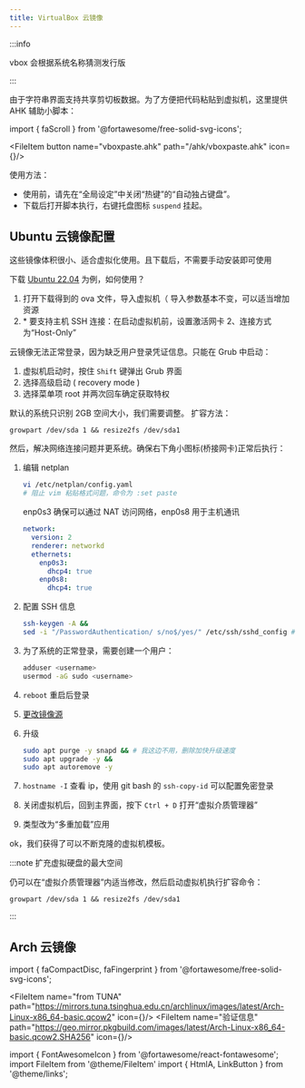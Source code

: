 ```yaml
---
title: VirtualBox 云镜像
---
```


:::info

vbox 会根据系统名称猜测发行版

:::

由于字符串界面支持共享剪切板数据。为了方便把代码粘贴到虚拟机，这里提供 AHK 辅助小脚本：

import { faScroll } from '@fortawesome/free-solid-svg-icons';

<FileItem button name="vboxpaste.ahk" path="/ahk/vboxpaste.ahk" icon={<FontAwesomeIcon icon={faScroll} />}/>

使用方法：

- 使用前，请先在“全局设定”中关闭“热键”的“自动独占键盘”。
- 下载后打开脚本执行，右键托盘图标 `suspend` 挂起。

## Ubuntu 云镜像配置

这些镜像体积很小、适合虚拟化使用。且下载后，不需要手动安装即可使用

下载 [Ubuntu 22.04](https://cloud-images.ubuntu.com/jammy/current/jammy-server-cloudimg-amd64.ova) 为例，如何使用？

1. 打开下载得到的 ova 文件，导入虚拟机（ 导入参数基本不变，可以适当增加资源
2. \* 要支持主机 SSH 连接：在启动虚拟机前，设置激活网卡 2、连接方式为“Host-Only”

云镜像无法正常登录，因为缺乏用户登录凭证信息。只能在 Grub 中启动：

1. 虚拟机启动时，按住 `Shift` 键弹出 Grub 界面
2. 选择高级启动 ( recovery mode )
3. 选择菜单项 root 并两次回车确定获取特权

默认的系统只识别 2GB 空间大小，我们需要调整。
扩容方法：

    growpart /dev/sda 1 && resize2fs /dev/sda1

然后，解决网络连接问题并更系统。确保右下角小图标(桥接网卡)正常后执行：

1.  编辑 netplan

    ```bash
    vi /etc/netplan/config.yaml
    # 阻止 vim 粘贴格式问题，命令为 :set paste
    ```

    enp0s3 确保可以通过 NAT 访问网络，enp0s8 用于主机通讯

    ```yaml
    network:
      version: 2
      renderer: networkd
      ethernets:
        enp0s3:
          dhcp4: true
        enp0s8:
          dhcp4: true
    ```

2.  配置 SSH 信息

    ```bash
    ssh-keygen -A &&
    sed -i "/PasswordAuthentication/ s/no$/yes/" /etc/ssh/sshd_config # 允许密码登录

    ```

3.  为了系统的正常登录，需要创建一个用户：

    ```bash
    adduser <username>
    usermod -aG sudo <username>
    ```

4.  `reboot` 重启后登录
5.  <a target="_blank" href="/docs/linux/mustdo/mirror-update#ubuntu">更改镜像源</a>
6.  升级

    ```bash
    sudo apt purge -y snapd && # 我这边不用，删除加快升级速度
    sudo apt upgrade -y &&
    sudo apt autoremove -y

    ```

7.  `hostname -I` 查看 ip，使用 git bash 的 `ssh-copy-id` 可以配置免密登录
8.  关闭虚拟机后，回到主界面，按下 `Ctrl + D` 打开“虚拟介质管理器”
9.  类型改为“多重加载”应用

ok，我们获得了可以不断克隆的虚拟机模板。

:::note 扩充虚拟硬盘的最大空间

仍可以在“虚拟介质管理器”内适当修改，然后启动虚拟机执行扩容命令：

    growpart /dev/sda 1 && resize2fs /dev/sda1

:::

## Arch 云镜像

import { faCompactDisc, faFingerprint } from '@fortawesome/free-solid-svg-icons';

<FileItem name="from TUNA" path="https://mirrors.tuna.tsinghua.edu.cn/archlinux/images/latest/Arch-Linux-x86_64-basic.qcow2" icon={<FontAwesomeIcon icon={faCompactDisc} />}/>
<FileItem name="验证信息" path="https://geo.mirror.pkgbuild.com/images/latest/Arch-Linux-x86_64-basic.qcow2.SHA256" icon={<FontAwesomeIcon icon={faFingerprint} />}/>

<!--
跟 Debian 差不太多：

1. “虚拟介质管理器”注册下载所得
 -->
<!-- https://www.onitroad.com/jc/linux/otherlinux/sysadmin/passwd/how-to-reset-root-password-in-arch-linux.html -->

import { FontAwesomeIcon } from '@fortawesome/react-fontawesome';
import FileItem from '@theme/FileItem'
import { HtmlA, LinkButton } from '@theme/links';
